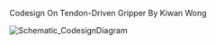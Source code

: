 Codesign On Tendon-Driven Gripper By Kiwan Wong

![Schematic_CodesignDiagram](https://github.com/user-attachments/assets/7dedfd00-180d-42bf-841d-a4236ec54a45)
